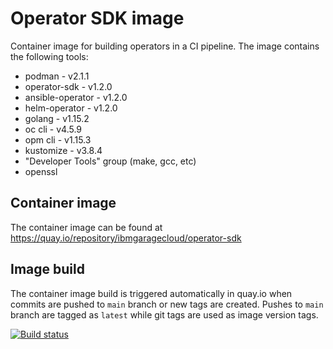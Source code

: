 # Operator SDK image

Container image for building operators in a CI pipeline. The image contains the following tools:

- podman - v2.1.1
- operator-sdk - v1.2.0
- ansible-operator - v1.2.0
- helm-operator - v1.2.0
- golang - v1.15.2
- oc cli - v4.5.9
- opm cli - v1.15.3
- kustomize - v3.8.4
- "Developer Tools" group (make, gcc, etc)
- openssl

## Container image

The container image can be found at https://quay.io/repository/ibmgaragecloud/operator-sdk

## Image build

The container image build is triggered automatically in quay.io when commits are pushed to `main` branch or new tags are created. Pushes to `main` branch are tagged as `latest` while git tags are used as image version tags.

[![Build status](https://quay.io/repository/ibmgaragecloud/operator-sdk/status)](https://quay.io/repository/ibmgaragecloud/operator-sdk)
